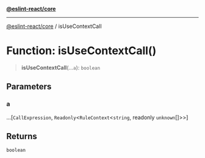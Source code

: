 [**@eslint-react/core**](../README.md)

***

[@eslint-react/core](../README.md) / isUseContextCall

# Function: isUseContextCall()

> **isUseContextCall**(...`a`): `boolean`

## Parameters

### a

...\[`CallExpression`, `Readonly`\<`RuleContext`\<`string`, readonly `unknown`[]\>\>\]

## Returns

`boolean`
